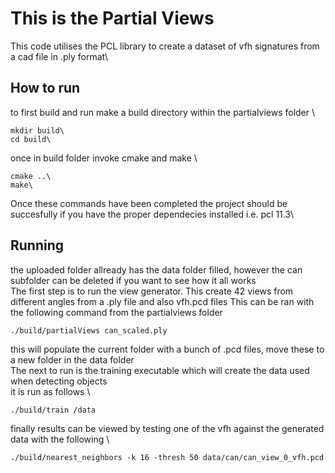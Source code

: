 # This is the Partial Views
This code utilises the PCL library to create a dataset of vfh signatures from a cad file in .ply format\

## How to run 
to first build and run make a build directory within the partialviews folder \
```console
mkdir build\
cd build\
```

once in build folder invoke cmake and make \
```console
cmake ..\
make\
```
Once these commands have been completed the project should be succesfully if you have the proper dependecies installed i.e. pcl 11.3\
## Running
the uploaded folder allready has the data folder filled, however the can subfolder can be deleted if you want to see how it all works\
The first step is to run the view generator. This create 42 views from different angles from a .ply file and also vfh.pcd files
This can be ran with the following command from the partialviews folder
```console
./build/partialViews can_scaled.ply
```
this will populate the current folder with a bunch of .pcd files, move these to a new folder in the data folder\
The next to run is the training executable which will create the data used when detecting objects\
it is run as follows \
```console
./build/train /data
```
finally results can be viewed by testing one of the vfh against the generated data with the following \
```console
./build/nearest_neighbors -k 16 -thresh 50 data/can/can_view_0_vfh.pcd
```
